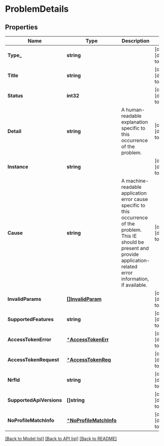 # ProblemDetails

## Properties
Name | Type | Description | Notes
------------ | ------------- | ------------- | -------------
**Type_** | **string** |  | [optional] [default to null]
**Title** | **string** |  | [optional] [default to null]
**Status** | **int32** |  | [optional] [default to null]
**Detail** | **string** | A human-readable explanation specific to this occurrence of the problem. | [optional] [default to null]
**Instance** | **string** |  | [optional] [default to null]
**Cause** | **string** | A machine-readable application error cause specific to this occurrence of the problem.  This IE should be present and provide application-related error information, if available.  | [optional] [default to null]
**InvalidParams** | [**[]InvalidParam**](InvalidParam.md) |  | [optional] [default to null]
**SupportedFeatures** | **string** |  | [optional] [default to null]
**AccessTokenError** | [***AccessTokenErr**](AccessTokenErr.md) |  | [optional] [default to null]
**AccessTokenRequest** | [***AccessTokenReq**](AccessTokenReq.md) |  | [optional] [default to null]
**NrfId** | **string** |  | [optional] [default to null]
**SupportedApiVersions** | **[]string** |  | [optional] [default to null]
**NoProfileMatchInfo** | [***NoProfileMatchInfo**](NoProfileMatchInfo.md) |  | [optional] [default to null]

[[Back to Model list]](../README.md#documentation-for-models) [[Back to API list]](../README.md#documentation-for-api-endpoints) [[Back to README]](../README.md)

